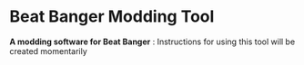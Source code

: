 # Beat Banger Modding Tool
**A modding software for Beat Banger** : Instructions for using this tool will be created momentarily
